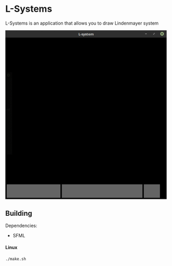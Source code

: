 # L-Systems


L-Systems is an application that allows you to draw Lindenmayer system

![](media/lsystems1.gif)

## Building
Dependencies:
* SFML

#### Linux

```bash
./make.sh
```
